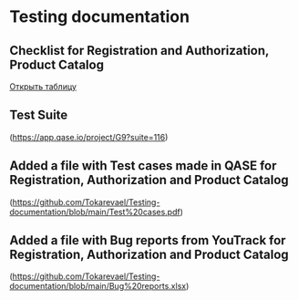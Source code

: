 # Testing documentation

## Checklist for Registration and Authorization, Product Catalog
[Открыть таблицу](https://docs.google.com/spreadsheets/d/1qBbP2YjDbBueKdr2gmPnJacmdc0ueFy8/edit?usp=sharing&ouid=103546442425628569603&rtpof=true&sd=true)

## Test Suite 
(https://app.qase.io/project/G9?suite=116)

## Added a file with Test cases made in QASE for Registration, Authorization and Product Catalog 
(https://github.com/Tokarevael/Testing-documentation/blob/main/Test%20cases.pdf)

## Added a file with Bug reports from YouTrack for Registration, Authorization and Product Catalog 
(https://github.com/Tokarevael/Testing-documentation/blob/main/Bug%20reports.xlsx)
